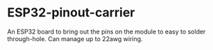 # ESP32-pinout-carrier
An ESP32 board to bring out the pins on the module to easy to solder through-hole. Can manage up to 22awg wiring.
